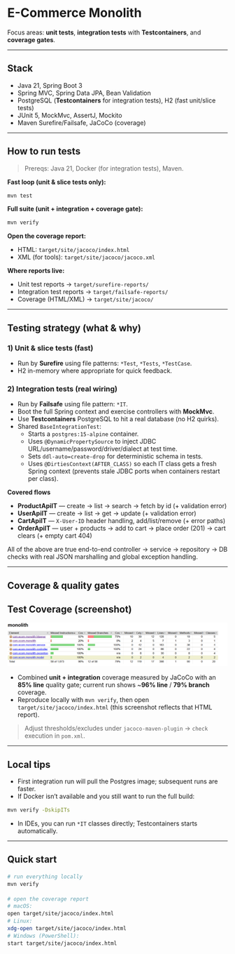 # E-Commerce Monolith

Focus areas: **unit tests**, **integration tests** with **Testcontainers**, and **coverage gates**.

---

## Stack

- Java 21, Spring Boot 3
- Spring MVC, Spring Data JPA, Bean Validation
- PostgreSQL (**Testcontainers** for integration tests), H2 (fast unit/slice tests)
- JUnit 5, MockMvc, AssertJ, Mockito
- Maven Surefire/Failsafe, JaCoCo (coverage)

---

## How to run tests

> Prereqs: Java 21, Docker (for integration tests), Maven.

**Fast loop (unit & slice tests only):**
```bash
mvn test
```

**Full suite (unit + integration + coverage gate):**
```bash
mvn verify
```

**Open the coverage report:**
- HTML: `target/site/jacoco/index.html`
- XML (for tools): `target/site/jacoco/jacoco.xml`

**Where reports live:**
- Unit test reports → `target/surefire-reports/`
- Integration test reports → `target/failsafe-reports/`
- Coverage (HTML/XML) → `target/site/jacoco/`

---

## Testing strategy (what & why)

### 1) Unit & slice tests (fast)
- Run by **Surefire** using file patterns: `*Test`, `*Tests`, `*TestCase`.
- H2 in-memory where appropriate for quick feedback.

### 2) Integration tests (real wiring)
- Run by **Failsafe** using file pattern: `*IT`.
- Boot the full Spring context and exercise controllers with **MockMvc**.
- Use **Testcontainers** PostgreSQL to hit a real database (no H2 quirks).
- Shared `BaseIntegrationTest`:
  - Starts a `postgres:15-alpine` container.
  - Uses `@DynamicPropertySource` to inject JDBC URL/username/password/driver/dialect at test time.
  - Sets `ddl-auto=create-drop` for deterministic schema in tests.
  - Uses `@DirtiesContext(AFTER_CLASS)` so each IT class gets a fresh Spring context (prevents stale JDBC ports when containers restart per class).

**Covered flows**
- **ProductApiIT** — create → list → search → fetch by id (+ validation error)
- **UserApiIT** — create → list → get → update (+ validation error)
- **CartApiIT** — `X-User-ID` header handling, add/list/remove (+ error paths)
- **OrderApiIT** — user + products → add to cart → place order (201) → cart clears (+ empty cart 404)

All of the above are true end-to-end controller → service → repository → DB checks with real JSON marshalling and global exception handling.

---

## Coverage & quality gates

## Test Coverage (screenshot)

<!-- Save your screenshot (from target/site/jacoco/index.html) as docs/coverage-report.png -->
![JaCoCo coverage (unit + integration)](docs/coverage-report.png)

- Combined **unit + integration** coverage measured by JaCoCo with an **85% line** quality gate; current run shows ~**96% line** / **79% branch** coverage.
- Reproduce locally with `mvn verify`, then open `target/site/jacoco/index.html` (this screenshot reflects that HTML report).

> Adjust thresholds/excludes under `jacoco-maven-plugin` → `check` execution in `pom.xml`.

---

## Local tips

- First integration run will pull the Postgres image; subsequent runs are faster.
- If Docker isn’t available and you still want to run the full build:
```bash
mvn verify -DskipITs
```
- In IDEs, you can run `*IT` classes directly; Testcontainers starts automatically.

---

## Quick start

```bash
# run everything locally
mvn verify

# open the coverage report
# macOS:
open target/site/jacoco/index.html
# Linux:
xdg-open target/site/jacoco/index.html
# Windows (PowerShell):
start target/site/jacoco/index.html
```
